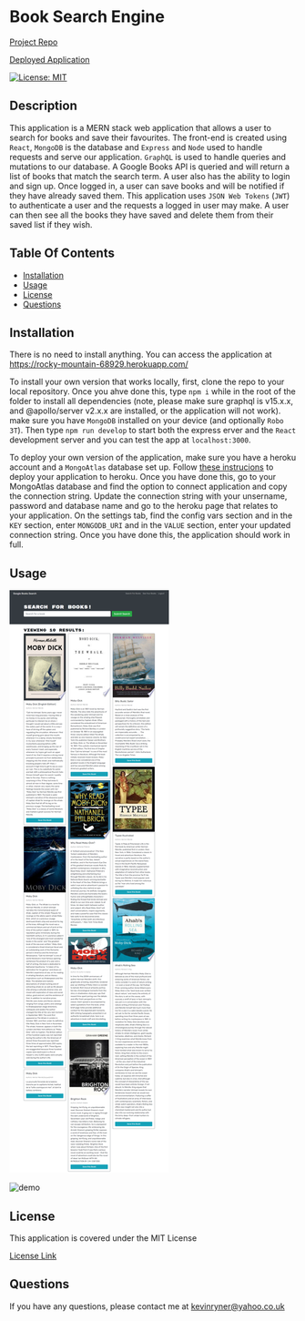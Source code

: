 # Book Search Engine

[Project Repo](https://github.com/kevinjr1998/Book_Search_Engine)

[Deployed Application](https://rocky-mountain-68929.herokuapp.com/)

[![License: MIT](https://img.shields.io/badge/License-MIT-yellow.svg)](https://opensource.org/licenses/MIT)

## Description

This application is a MERN stack web application that allows a user to search for books and save their favourites. The front-end is created using `React`, `MongoDB` is the database and `Express` and `Node` used to handle requests and serve our application. `GraphQL` is used to handle queries and mutations to our database. A Google Books API is queried and will return a list of books that match the search term. A user also has the ability to login and sign up. Once logged in, a user can save books and will be notified if they have already saved them. This application uses `JSON Web Tokens` (`JWT`)  to authenticate a user and the requests a logged in user may make. A user can then see all the books they have saved and delete them from their saved list if they wish.


## Table Of Contents

  - [Installation](#installation)
  - [Usage](#usage)
  - [License](#license)
  - [Questions](#questions)


## Installation

There is no need to install anything. You can access the application at https://rocky-mountain-68929.herokuapp.com/

To install your own version that works locally, first, clone the repo to your local repository. Once you ahve done this, type `npm i` while in the root of the folder to install all dependencies (note, please make sure graphql is v15.x.x, and @apollo/server v2.x.x are installed, or the application will not work). make sure you have `MongoDB` installed on your device (and optionally `Robo 3T`). Then type `npm run develop` to start both the express erver and the `React` development server and you can test the app at `localhost:3000`.

To deploy your own version of the application, make sure you have a heroku account and a `MongoAtlas` database set up. Follow [these instrucions](https://devcenter.heroku.com/articles/git) to deploy your application to heroku. Once you have done this, go to your MongoAtlas database and find the option to connect application and copy the connection string. Update the connection string with your unsername, password and database name and go to the heroku page that relates to your application. On the settings tab, find the config vars section and in the `KEY` section, enter `MONGODB_URI` and in the `VALUE` section, enter your updated connection string. Once you have done this, the application should work in full.

## Usage
![screenshot](./assets/BookSearchEngineScreenshot.png)

![demo](./assets/GoogleBookSearchGif.gif)


## License

This application is covered under the MIT License 

[License Link](https://opensource.org/licenses/MIT)

## Questions

If you have any questions, please contact me at kevinryner@yahoo.co.uk